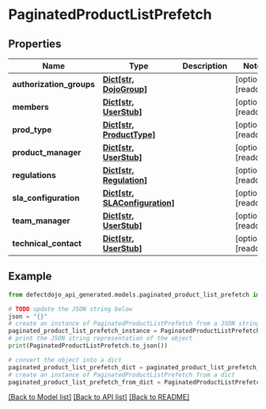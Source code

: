 # PaginatedProductListPrefetch


## Properties

Name | Type | Description | Notes
------------ | ------------- | ------------- | -------------
**authorization_groups** | [**Dict[str, DojoGroup]**](DojoGroup.md) |  | [optional] [readonly] 
**members** | [**Dict[str, UserStub]**](UserStub.md) |  | [optional] [readonly] 
**prod_type** | [**Dict[str, ProductType]**](ProductType.md) |  | [optional] [readonly] 
**product_manager** | [**Dict[str, UserStub]**](UserStub.md) |  | [optional] [readonly] 
**regulations** | [**Dict[str, Regulation]**](Regulation.md) |  | [optional] [readonly] 
**sla_configuration** | [**Dict[str, SLAConfiguration]**](SLAConfiguration.md) |  | [optional] [readonly] 
**team_manager** | [**Dict[str, UserStub]**](UserStub.md) |  | [optional] [readonly] 
**technical_contact** | [**Dict[str, UserStub]**](UserStub.md) |  | [optional] [readonly] 

## Example

```python
from defectdojo_api_generated.models.paginated_product_list_prefetch import PaginatedProductListPrefetch

# TODO update the JSON string below
json = "{}"
# create an instance of PaginatedProductListPrefetch from a JSON string
paginated_product_list_prefetch_instance = PaginatedProductListPrefetch.from_json(json)
# print the JSON string representation of the object
print(PaginatedProductListPrefetch.to_json())

# convert the object into a dict
paginated_product_list_prefetch_dict = paginated_product_list_prefetch_instance.to_dict()
# create an instance of PaginatedProductListPrefetch from a dict
paginated_product_list_prefetch_from_dict = PaginatedProductListPrefetch.from_dict(paginated_product_list_prefetch_dict)
```
[[Back to Model list]](../README.md#documentation-for-models) [[Back to API list]](../README.md#documentation-for-api-endpoints) [[Back to README]](../README.md)


